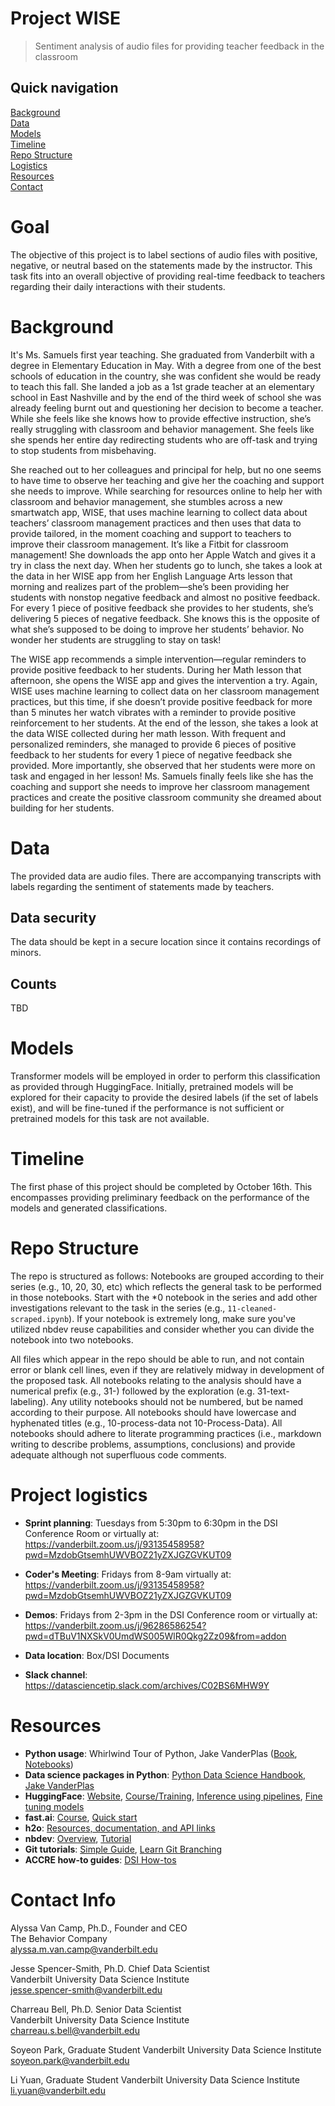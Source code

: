 # Project WISE
> Sentiment analysis of audio files for providing teacher feedback in the classroom

## Quick navigation
[Background](#background)  
[Data](#data)  
[Models](#models)  
[Timeline](#timeline)  
[Repo Structure](#repo-structure)  
[Logistics](#project-logistics)  
[Resources](#resources)  
[Contact](#contact-info)

# Goal

The objective of this project is to label sections of audio files with positive, negative, or neutral based on the statements made by the instructor.  This task fits into an overall objective of providing real-time feedback to teachers regarding their daily interactions with their students.

# Background  

It's Ms. Samuels first year teaching. She graduated from Vanderbilt with a degree in Elementary Education in May. With a degree from one of the best schools of education in the country, she was confident she would be ready to teach this fall. She landed a job as a 1st grade teacher at an elementary school in East Nashville and by the end of the third week of school she was already feeling burnt out and questioning her decision to become a teacher. While she feels like she knows how to provide effective instruction, she’s really struggling with classroom and behavior management. She feels like she spends her entire day redirecting students who are off-task and trying to stop students from misbehaving.

She reached out to her colleagues and principal for help, but no one seems to have time to observe her teaching and give her the coaching and support she needs to improve. While searching for resources online to help her with classroom and behavior management, she stumbles across a new smartwatch app, WISE, that uses machine learning to collect data about teachers’ classroom management practices and then uses that data to provide tailored, in the moment coaching and support to teachers to improve their classroom management. It’s like a Fitbit for classroom management! She downloads the app onto her Apple Watch and gives it a try in class the next day. When her students go to lunch, she takes a look at the data in her WISE app from her English Language Arts lesson that morning and realizes part of the problem—she’s been providing her students with nonstop negative feedback and almost no positive feedback. For every 1 piece of positive feedback she provides to her students, she’s delivering 5 pieces of negative feedback. She knows this is the opposite of what she’s supposed to be doing to improve her students’ behavior. No wonder her students are struggling to stay on task!

The WISE app recommends a simple intervention—regular reminders to provide positive feedback to her students. During her Math lesson that afternoon, she opens the WISE app and gives the intervention a try. Again, WISE uses machine learning to collect data on her classroom management practices, but this time, if she doesn’t provide positive feedback for more than 5 minutes her watch vibrates with a reminder to provide positive reinforcement to her students. At the end of the lesson, she takes a look at the data WISE collected during her math lesson. With frequent and personalized reminders, she managed to provide 6 pieces of positive feedback to her students for every 1 piece of negative feedback she provided. More importantly, she observed that her students were more on task and engaged in her lesson! Ms. Samuels finally feels like she has the coaching and support she needs to improve her classroom management practices and create the positive classroom community she dreamed about building for her students.  

# Data

The provided data are audio files.  There are accompanying transcripts with labels regarding the sentiment of statements made by teachers.

## Data security

The data should be kept in a secure location since it contains recordings of minors.

## Counts

TBD

# Models

Transformer models will be employed in order to perform this classification as provided through HuggingFace.  Initially, pretrained models will be explored for their capacity to provide the desired labels (if the set of labels exist), and will be fine-tuned if the performance is not sufficient or pretrained models for this task are not available.

# Timeline

The first phase of this project should be completed by October 16th.  This encompasses providing preliminary feedback on the performance of the models and generated classifications.

# Repo Structure 

The repo is structured as follows: Notebooks are grouped according to their series (e.g., 10, 20, 30, etc) which reflects the general task to be performed in those notebooks.  Start with the *0 notebook in the series and add other investigations relevant to the task in the series (e.g., `11-cleaned-scraped.ipynb`).  If your notebook is extremely long, make sure you've utilized nbdev reuse capabilities and consider whether you can divide the notebook into two notebooks.

All files which appear in the repo should be able to run, and not contain error or blank cell lines, even if they are relatively midway in development of the proposed task. All notebooks relating to the analysis should have a numerical prefix (e.g., 31-) followed by the exploration (e.g. 31-text-labeling). Any utility notebooks should not be numbered, but be named according to their purpose. All notebooks should have lowercase and hyphenated titles (e.g., 10-process-data not 10-Process-Data). All notebooks should adhere to literate programming practices (i.e., markdown writing to describe problems, assumptions, conclusions) and provide adequate although not superfluous code comments.

# Project logistics

* **Sprint planning**:  Tuesdays from 5:30pm to 6:30pm in the DSI Conference Room or virtually at: https://vanderbilt.zoom.us/j/93135458958?pwd=MzdobGtsemhUWVBOZ21yZXJGZGVKUT09  
* **Coder's Meeting**:  Fridays from 8-9am virtually at: https://vanderbilt.zoom.us/j/93135458958?pwd=MzdobGtsemhUWVBOZ21yZXJGZGVKUT09   
* **Demos**:  Fridays from 2-3pm in the DSI Conference room or virtually at: https://vanderbilt.zoom.us/j/96286586254?pwd=dTBuV1NXSkV0UmdWS005WlR0Qkg2Zz09&from=addon 

* **Data location**:  Box/DSI Documents  

* **Slack channel**:  https://datasciencetip.slack.com/archives/C02BS6MHW9Y   

# Resources 
* **Python usage**: Whirlwind Tour of Python, Jake VanderPlas ([Book](https://learning.oreilly.com/library/view/a-whirlwind-tour/9781492037859/), [Notebooks](https://github.com/jakevdp/WhirlwindTourOfPython))
* **Data science packages in Python**: [Python Data Science Handbook, Jake VanderPlas](https://jakevdp.github.io/PythonDataScienceHandbook/) 
* **HuggingFace**: [Website](https://huggingface.co/transformers/index.html), [Course/Training](https://huggingface.co/course/chapter1), [Inference using pipelines](https://huggingface.co/transformers/task_summary.html), [Fine tuning models](https://huggingface.co/transformers/training.html)
* **fast.ai**: [Course](https://course.fast.ai/), [Quick start](https://docs.fast.ai/quick_start.html)
* **h2o**: [Resources, documentation, and API links](https://docs.h2o.ai/#h2o)
* **nbdev**: [Overview](https://nbdev.fast.ai/), [Tutorial](https://nbdev.fast.ai/tutorial.html)
* **Git tutorials**: [Simple Guide](https://rogerdudler.github.io/git-guide/), [Learn Git Branching](https://learngitbranching.js.org/?locale=en_US)
* **ACCRE how-to guides**: [DSI How-tos](https://github.com/vanderbilt-data-science/how-tos)  

# Contact Info

Alyssa Van Camp, Ph.D., Founder and CEO  
The Behavior Company  
alyssa.m.van.camp@vanderbilt.edu  

Jesse Spencer-Smith, Ph.D. Chief Data Scientist  
Vanderbilt University Data Science Institute  
jesse.spencer-smith@vanderbilt.edu  

Charreau Bell, Ph.D. Senior Data Scientist  
Vanderbilt University Data Science Institute  
charreau.s.bell@vanderbilt.edu  

Soyeon Park, Graduate Student
Vanderbilt University Data Science Institute   
soyeon.park@vanderbilt.edu 

Li Yuan, Graduate Student
Vanderbilt University Data Science Institute   
li.yuan@vanderbilt.edu  
